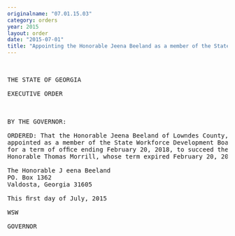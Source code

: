 ```yaml
---
originalname: "07.01.15.03"
category: orders
year: 2015
layout: order
date: "2015-07-01"
title: "Appointing the Honorable Jeena Beeland as a member of the State Workforce Development Board"
---
```

<pre>
 

THE STATE OF GEORGIA

EXECUTIVE ORDER

 

BY THE GOVERNOR:

ORDERED: That the Honorable Jeena Beeland of Lowndes County, Georgia, is
appointed as a member of the State Workforce Development Board,
for a term of ofﬁce ending February 20, 2018, to succeed the
Honorable Thomas Morrill, whose term expired February 20, 2015.

The Honorable J eena Beeland
PO. Box 1362
Valdosta, Georgia 31605

This ﬁrst day of July, 2015

WSW

GOVERNOR

 

 

 

</pre>
